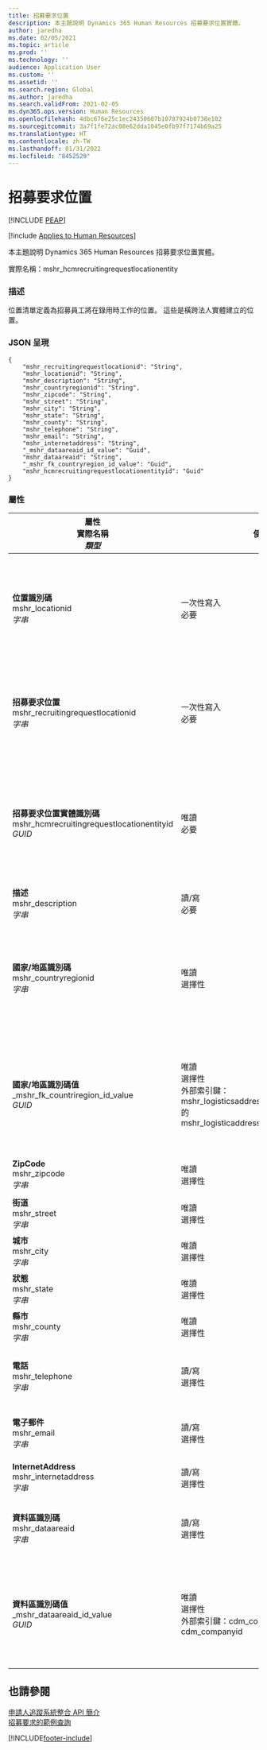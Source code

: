 ```yaml
---
title: 招募要求位置
description: 本主題說明 Dynamics 365 Human Resources 招募要求位置實體。
author: jaredha
ms.date: 02/05/2021
ms.topic: article
ms.prod: ''
ms.technology: ''
audience: Application User
ms.custom: ''
ms.assetid: ''
ms.search.region: Global
ms.author: jaredha
ms.search.validFrom: 2021-02-05
ms.dyn365.ops.version: Human Resources
ms.openlocfilehash: 4dbc676e25c1ec24350607b10787924b0738e102
ms.sourcegitcommit: 3a7f1fe72ac08e62dda1045e0fb97f7174b69a25
ms.translationtype: HT
ms.contentlocale: zh-TW
ms.lasthandoff: 01/31/2022
ms.locfileid: "8452529"
---
```

# <a name="recruiting-request-location"></a>招募要求位置


[!INCLUDE [PEAP](../includes/peap-1.md)]

[!include [Applies to Human Resources](../includes/applies-to-hr.md)]

本主題說明 Dynamics 365 Human Resources 招募要求位置實體。

實際名稱：mshr_hcmrecruitingrequestlocationentity

### <a name="description"></a>描述

位置清單定義為招募員工將在錄用時工作的位置。 這些是橫跨法人實體建立的位置。

### <a name="json-representation"></a>JSON 呈現

```
{
    "mshr_recruitingrequestlocationid": "String",
    "mshr_locationid": "String",
    "mshr_description": "String",
    "mshr_countryregionid": "String",
    "mshr_zipcode": "String",
    "mshr_street": "String",
    "mshr_city": "String",
    "mshr_state": "String",
    "mshr_county": "String",
    "mshr_telephone": "String",
    "mshr_email": "String",
    "mshr_internetaddress": "String",
    "_mshr_dataareaid_id_value": "Guid",
    "mshr_dataareaid": "String",
    "_mshr_fk_countryregion_id_value": "Guid",
    "mshr_hcmrecruitingrequestlocationentityid": "Guid"
}
```

### <a name="properties"></a>屬性

| 屬性<br>**實際名稱**<br>**_類型_** | 使用 | 描述 |
| --- | --- | --- |
| **位置識別碼**<br>mshr_locationid<br>*字串* | 一次性寫入<br>必要 | 系統產生使用者可讀的招募位置識別碼。 |
| **招募要求位置**<br>mshr_recruitingrequestlocationid<br>*字串* | 一次性寫入<br>必要 | 使用者定義的唯一招募位置識別碼。 |
| **招募要求位置實體識別碼**<br>mshr_hcmrecruitingrequestlocationentityid<br>*GUID* | 唯讀<br>必要 | 系統產生的唯一招募要求位置記錄識別碼。 |
| **描述**<br>mshr_description<br>*字串* | 讀/寫<br>必要 | 位置的說明。 |
| **國家/地區識別碼**<br>mshr_countryregionid<br>*字串* | 唯讀<br>選擇性 | 指明候選人擁有公民身份的國家或地區。 |
| **國家/地區識別碼值**<br>_mshr_fk_countriregion_id_value<br>*GUID* | 唯讀<br>選擇性<br>外部索引鍵：mshr_logisticsaddresscountryregionentity 的 mshr_logisticaddresscountryregionentityid | 系統產生的唯一地址所在國家/地區識別碼。 |
| **ZipCode**<br>mshr_zipcode<br>*字串* | 唯讀<br>選擇性 | 郵遞區號。 |
| **街道**<br>mshr_street<br>*字串* | 唯讀<br>選擇性 | 街道地址。 |
| **城市**<br>mshr_city<br>*字串* | 唯讀<br>選擇性 | 城市。 |
| **狀態**<br>mshr_state<br>*字串* | 唯讀<br>選擇性 | 州或省份。 |
| **縣市**<br>mshr_county<br>*字串* | 唯讀<br>選擇性 | 縣轄市。 |
| **電話**<br>mshr_telephone<br>*字串* | 讀/寫<br>選擇性 | 此處位置的電話號碼。 |
| **電子郵件**<br>mshr_email<br>*字串* | 讀/寫<br>選擇性 | 電子郵件地址。 |
| **InternetAddress**<br>mshr_internetaddress<br>*字串* | 讀/寫<br>選擇性 | 位置網站 URL。 |
| **資料區識別碼**<br>mshr_dataareaid<br>*字串* | 讀/寫<br>選擇性 | 指定法人實體 (公司)。 |
| **資料區識別碼值**<br>_mshr_dataareaid_id_value<br>*GUID* | 唯讀<br>選擇性<br>外部索引鍵：cdm_company 實體的 cdm_companyid | 系統產生辨別法人實體 (公司) 的 GUID 值。 |

## <a name="see-also"></a>也請參閱

[申請人追蹤系統整合 API 簡介](hr-admin-integration-ats-api-introduction.md)<br>
[招募要求的範例查詢](hr-admin-integration-ats-api-recruiting-request-example-query.md)



[!INCLUDE[footer-include](../includes/footer-banner.md)]
